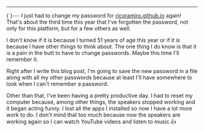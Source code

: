 ---
{  }---
I just had to change my password for [ricoramiro.github.io](https://ricoramiro.github.io/ "ricoramiro.github.io") again!  That's about the third time this year that I've forgotten the password, not only for this platform, but for a few others as well.

I don't know if it is because I turned 51 years of age this year or if it is because I have other things to think about.  The one thing I do know is that it is a pain in the butt to have to change passwords.  Maybe this time I'll remember it.

Right after I write this blog post, I'm going to save the new password in a file along with all my other passwords because at least I'll have somewhere to look when I can't remember a password.

Other than that, I've been having a pretty productive day.  I had to reset my computer because, among other things, the speakers stopped working and it began acting funny.  I lost all the apps I installed so now I have a lot more work to do.  I don't mind that too much because now the speakers are working again so I can watch YouTube videos and listen to music.:+1:
